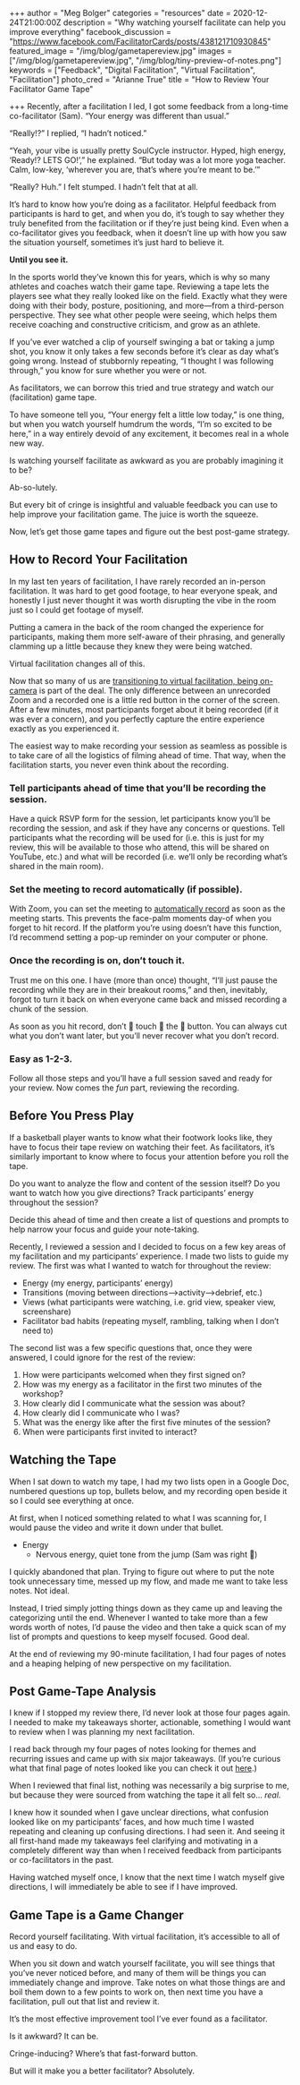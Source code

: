 +++
author = "Meg Bolger"
categories = "resources"
date = 2020-12-24T21:00:00Z
description = "Why watching yourself facilitate can help you improve everything"
facebook_discussion = "https://www.facebook.com/FacilitatorCards/posts/438121710930845"
featured_image = "/img/blog/gametapereview.jpg"
images = ["/img/blog/gametapereview.jpg", "/img/blog/tiny-preview-of-notes.png"]
keywords = ["Feedback", "Digital Facilitation", "Virtual Facilitation", "Facilitation"]
photo_cred = "Arianne True"
title = "How to Review Your Facilitator Game Tape"

+++
Recently, after a facilitation I led, I got some feedback from a long-time co-facilitator (Sam). “Your energy was different than usual.”

“Really!?” I replied, “I hadn’t noticed.”

“Yeah, your vibe is usually pretty SoulCycle instructor. Hyped, high energy, ‘Ready!? LETS GO!’,” he explained. “But today was a lot more yoga teacher. Calm, low-key, ‘wherever you are, that’s where you’re meant to be.’”

“Really? Huh.” I felt stumped. I hadn’t felt that at all.

It’s hard to know how you’re doing as a facilitator. Helpful feedback from participants is hard to get, and when you do, it’s tough to say whether they truly benefited from the facilitation or if they’re just being kind. Even when a co-facilitator gives you feedback, when it doesn’t line up with how you saw the situation yourself, sometimes it’s just hard to believe it.

**Until you see it.**

In the sports world they’ve known this for years, which is why so many athletes and coaches watch their game tape. Reviewing a tape lets the players see what they really looked like on the field. Exactly what they were doing with their body, posture, positioning, and more—from a third-person perspective. They see what other people were seeing, which helps them receive coaching and constructive criticism, and grow as an athlete.

If you’ve ever watched a clip of yourself swinging a bat or taking a jump shot, you know it only takes a few seconds before it’s clear as day what’s going wrong. Instead of stubbornly repeating, “I thought I was following through,” you know for sure whether you were or not.

As facilitators, we can borrow this tried and true strategy and watch our (facilitation) game tape.

To have someone tell you, “Your energy felt a little low today,” is one thing, but when you watch yourself humdrum the words, “I’m so excited to be here,” in a way entirely devoid of any excitement, it becomes real in a whole new way.

Is watching yourself facilitate as awkward as you are probably imagining it to be?

Ab-so-lutely.

But every bit of cringe is insightful and valuable feedback you can use to help improve your facilitation game. The juice is worth the squeeze.

Now, let’s get those game tapes and figure out the best post-game strategy.

## How to Record Your Facilitation

In my last ten years of facilitation, I have rarely recorded an in-person facilitation. It was hard to get good footage, to hear everyone speak, and honestly I just never thought it was worth disrupting the vibe in the room just so I could get footage of myself.

Putting a camera in the back of the room changed the experience for participants, making them more self-aware of their phrasing, and generally clamming up a little because they knew they were being watched.

Virtual facilitation changes all of this.

Now that so many of us are [transitioning to virtual facilitation, being on-camera](https://www.facilitator.cards/blog/facilitating-on-camera-a-jumpstart-into-video-conference-based-facilitation/) is part of the deal. The only difference between an unrecorded Zoom and a recorded one is a little red button in the corner of the screen. After a few minutes, most participants forget about it being recorded (if it was ever a concern), and you perfectly capture the entire experience exactly as you experienced it.

The easiest way to make recording your session as seamless as possible is to take care of all the logistics of filming ahead of time. That way, when the facilitation starts, you never even think about the recording.

### Tell participants ahead of time that you’ll be recording the session.

Have a quick RSVP form for the session, let participants know you’ll be recording the session, and ask if they have any concerns or questions. Tell participants what the recording will be used for (i.e. this is just for my review, this will be available to those who attend, this will be shared on YouTube, etc.) and what will be recorded (i.e. we’ll only be recording what’s shared in the main room).

### Set the meeting to record automatically (if possible).

With Zoom, you can set the meeting to [automatically record](https://support.zoom.us/hc/en-us/articles/202921119-Automatic-Recording) as soon as the meeting starts. This prevents the face-palm moments day-of when you forget to hit record. If the platform you’re using doesn’t have this function, I’d recommend setting a pop-up reminder on your computer or phone.

### Once the recording is on, don’t touch it.

Trust me on this one. I have (more than once) thought, “I’ll just pause the recording while they are in their breakout rooms,” and then, inevitably, forgot to turn it back on when everyone came back and missed recording a chunk of the session.

As soon as you hit record, don’t 👏 touch 👏 the 👏 button. You can always cut what you don’t want later, but you’ll never recover what you don’t record.

### Easy as 1-2-3.

Follow all those steps and you’ll have a full session saved and ready for your review. Now comes the _fun_ part, reviewing the recording.

## Before You Press Play

If a basketball player wants to know what their footwork looks like, they have to focus their tape review on watching their feet. As facilitators, it’s similarly important to know where to focus your attention before you roll the tape.

Do you want to analyze the flow and content of the session itself? Do you want to watch how you give directions? Track participants’ energy throughout the session?

Decide this ahead of time and then create a list of questions and prompts to help narrow your focus and guide your note-taking.

Recently, I reviewed a session and I decided to focus on a few key areas of my facilitation and my participants’ experience. I made two lists to guide my review. The first was what I wanted to watch for throughout the review:

* Energy (my energy, participants’ energy)
* Transitions (moving between directions-->activity-->debrief, etc.)
* Views (what participants were watching, i.e. grid view, speaker view, screenshare)
* Facilitator bad habits (repeating myself, rambling, talking when I don’t need to)

The second list was a few specific questions that, once they were answered, I could ignore for the rest of the review:

1. How were participants welcomed when they first signed on?
2. How was my energy as a facilitator in the first two minutes of the workshop?
3. How clearly did I communicate what the session was about?
4. How clearly did I communicate who I was?
5. What was the energy like after the first five minutes of the session?
6. When were participants first invited to interact?

## Watching the Tape

When I sat down to watch my tape, I had my two lists open in a Google Doc, numbered questions up top, bullets below, and my recording open beside it so I could see everything at once.

At first, when I noticed something related to what I was scanning for, I would pause the video and write it down under that bullet.

* Energy
  * Nervous energy, quiet tone from the jump (Sam was right 😬)

I quickly abandoned that plan. Trying to figure out where to put the note took unnecessary time, messed up my flow, and made me want to take less notes. Not ideal.

Instead, I tried simply jotting things down as they came up and leaving the categorizing until the end. Whenever I wanted to take more than a few words worth of notes, I’d pause the video and then take a quick scan of my list of prompts and questions to keep myself focused. Good deal.

At the end of reviewing my 90-minute facilitation, I had four pages of notes and a heaping helping of new perspective on my facilitation.

## Post Game-Tape Analysis

I knew if I stopped my review there, I’d never look at those four pages again. I needed to make my takeaways shorter, actionable, something I would want to review when I was planning my next facilitation.

I read back through my four pages of notes looking for themes and recurring issues and came up with six major takeaways. (If you’re curious what that final page of notes looked like you can check it out [here](https://docs.google.com/document/d/1lq8CvYZ0viwMqnU7HHIY8OGG8k9Y1XQ7cb9c1sjjS_4/edit?usp=sharing).)

When I reviewed that final list, nothing was necessarily a big surprise to me, but because they were sourced from watching the tape it all felt so... _real_.

I knew how it sounded when I gave unclear directions, what confusion looked like on my participants’ faces, and how much time I wasted repeating and cleaning up confusing directions. I had seen it. And seeing it all first-hand made my takeaways feel clarifying and motivating in a completely different way than when I received feedback from participants or co-facilitators in the past.

Having watched myself once, I know that the next time I watch myself give directions, I will immediately be able to see if I have improved.

## Game Tape is a Game Changer

Record yourself facilitating. With virtual facilitation, it’s accessible to all of us and easy to do.

When you sit down and watch yourself facilitate, you will see things that you’ve never noticed before, and many of them will be things you can immediately change and improve. Take notes on what those things are and boil them down to a few points to work on, then next time you have a facilitation, pull out that list and review it.

It’s the most effective improvement tool I’ve ever found as a facilitator.

Is it awkward? It can be.

Cringe-inducing? Where’s that fast-forward button.

But will it make you a better facilitator? Absolutely.